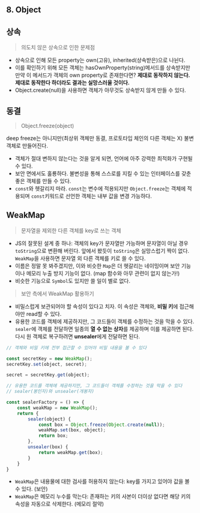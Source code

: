 ## 8. Object

## 상속

> 의도치 않은 상속으로 인한 문제점
> 
- 상속으로 인해 모든 property는 own(고유), inherited(상속받은)으로 나뉜다.
- 이를 확인하기 위해 모든 객체는 hasOwnProperty(string)메서드를 상속받지만 만약 이 메서드가 객체의 own property로 존재한다면? **제대로 동작하지 않는다. 제대로 동작한다 하더라도 결과는 실망스러울 것이다.**
- Object.create(null)을 사용하면 객체가 아무것도 상속받지 않게 만들 수 있다.

## 동결

> Object.freeze(object)
> 

deep freeze는 아니지만(최상위 객체만 동결, 프로토타입 체인의 다른 객체는 X) 불변 객체로 만들어진다.

- 객체가 절대 변하지 않는다는 것을 알게 되면, 언어에 아주 강력한 최적화가 구현될 수 있다.
- 보안 면에서도 훌룡하다. 불변성을 통해 스스로를 지킬 수 있는 인터페이스를 갖춘 좋은 객체를 만들 수 있다.
- `const`와 헷갈리지 마라. `const`는 변수에 적용되지만 `Object.freeze`는 객체에 적용되며 `const`키워드로 선언한 객체는 내부 값을 변경 가능하다.

## WeakMap

> 문자열을 제외한 다른 객체를 key로 쓰는 객체
> 
- JS의 잘못된 설계 중 하나: 객체의 key가 문자열만 가능하며 문자열이 아닐 경우 `toString`으로 변환해 버린다. 앞에서 봤듯이 `toString`은 실망스럽기 짝이 없다. `WeakMap`을 사용하면 문자열 외 다른 객체를 키로 쓸 수 있다.
- 이름은 정말 못 봐주겠지만, 이와 비슷한 `Map`은 더 헷갈리는 네이밍이며 보안 기능이나 메모리 누출 방지 기능이 없다. (map 함수와 아무 관련이 없지 않는가!)
- 비슷한 기능으로 `Symbol`도 있지만 쓸 일이 별로 없다.

> 보안 측에서 WeakMap 활용하기
> 
- 비밀스럽게 보관되어야 할 속성이 있다고 치자. 이 속성은 객체와, **비밀 키**에 접근해야만 read할 수 있다.
- 유용한 코드를 객체에 제공하지만, 그 코드들이 객체를 수정하는 것을 막을 수 있다. `sealer`에 객체를 전달하면 일종의 **열 수 없는 상자**를 제공하며 이를 제공하면 된다. 다시 원 객체로 복구하려면 **unsealer**에게 전달하면 된다.

```jsx
// 객체와 비밀 키에 전부 접근할 수 있어야 비밀 내용을 볼 수 있다

const secretKey = new WeakMap();
secretKey.set(object, secret);

secret = secretKey.get(object);

// 유용한 코드를 객체에 제공하지만, 그 코드들이 객체를 수정하는 것을 막을 수 있다
// sealer(봉인자)와 unsealer(개봉자)

const sealerFactory = () => {
    const weakMap = new WeakMap();
    return {
        sealer(object) {
            const box = Object.freeze(Object.create(null));
            weakMap.set(box, object);
            return box;
        },
        unsealer(box) {
            return weakMap.get(box);
        }
    }
}
```

- `WeakMap`은 내용물에 대한 검사를 허용하지 않는다: key를 가지고 있어야 값을 볼 수 있다. (보안)
- `WeakMap`은 메모리 누수를 막는다: 존재하는 키의 사본이 더이상 없다면 해당 키의 속성을 자동으로 삭제한다. (메모리 절약)